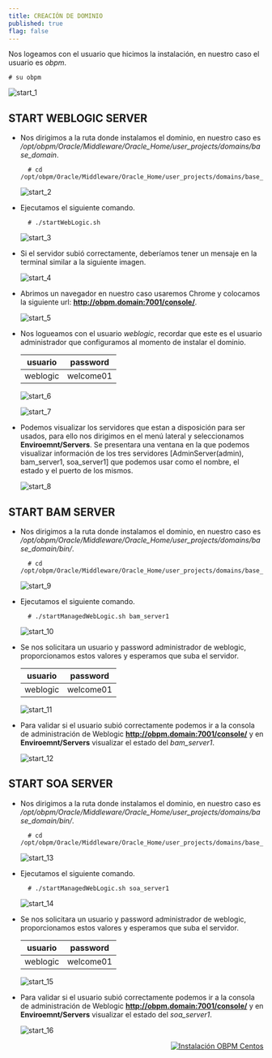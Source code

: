 ```yaml
---
title: CREACIÓN DE DOMINIO
published: true
flag: false 
---
```


Nos logeamos con el usuario que hicimos la instalación, en nuestro caso el usuario es *obpm*.

    # su obpm

![start_1](../assets/obpm/centos/start-service/start_1.png)

## START WEBLOGIC SERVER

+ Nos dirigimos a la ruta donde instalamos el dominio, en nuestro caso es */opt/obpm/Oracle/Middleware/Oracle_Home/user_projects/domains/base_domain*.

        # cd /opt/obpm/Oracle/Middleware/Oracle_Home/user_projects/domains/base_domain

    ![start_2](../assets/obpm/centos/start-service/start_2.png)

+ Ejecutamos el siguiente comando.

        # ./startWebLogic.sh

    ![start_3](../assets/obpm/centos/start-service/start_3.png)

+ Si el servidor subió correctamente, deberíamos tener un mensaje en la terminal similar a la siguiente imagen.

    ![start_4](../assets/obpm/centos/start-service/start_4.png)

+ Abrimos un navegador en nuestro caso usaremos Chrome y colocamos la siguiente url: **http://obpm.domain:7001/console/**.

    ![start_5](../assets/obpm/centos/start-service/start_5.png)

+ Nos logueamos con el usuario *weblogic*, recordar que este es el usuario administrador que configuramos al momento de instalar el dominio.

    | **usuario** | **password** |
    | ----------- | ------------ |
    | weblogic    | welcome01    |

    ![start_6](../assets/obpm/centos/start-service/start_6.png)

    ![start_7](../assets/obpm/centos/start-service/start_7.png)

+ Podemos visualizar los servidores que estan a disposición para ser usados, para ello nos dirigimos en el menú lateral y seleccionamos **Enviroemnt/Servers**. Se presentara una ventana en la que podemos visualizar información de los tres servidores [AdminServer(admin), bam_server1, soa_server1] que podemos usar como el nombre, el estado y el puerto de los mismos.

    ![start_8](../assets/obpm/centos/start-service/start_8.png)

## START BAM SERVER

+ Nos dirigimos a la ruta donde instalamos el dominio, en nuestro caso es */opt/obpm/Oracle/Middleware/Oracle_Home/user_projects/domains/base_domain/bin/*.

        # cd /opt/obpm/Oracle/Middleware/Oracle_Home/user_projects/domains/base_domain/bin/
    
    ![start_9](../assets/obpm/centos/start-service/start_9.png)

+ Ejecutamos el siguiente comando.

        # ./startManagedWebLogic.sh bam_server1

    ![start_10](../assets/obpm/centos/start-service/start_10.png)


+ Se nos solicitara un usuario y password administrador de weblogic, proporcionamos estos valores y esperamos que suba el servidor.

    | **usuario** | **password** |
    | ----------- | ------------ |
    | weblogic    | welcome01    |

    ![start_11](../assets/obpm/centos/start-service/start_11.png)

+ Para validar si el usuario subió correctamente podemos ir a la consola de administración de Weblogic **http://obpm.domain:7001/console/** y en **Enviroemnt/Servers** visualizar el estado del *bam_server1*.

    ![start_12](../assets/obpm/centos/start-service/start_12.png)

## START SOA SERVER

+ Nos dirigimos a la ruta donde instalamos el dominio, en nuestro caso es */opt/obpm/Oracle/Middleware/Oracle_Home/user_projects/domains/base_domain/bin/*.

        # cd /opt/obpm/Oracle/Middleware/Oracle_Home/user_projects/domains/base_domain/bin/
    
    ![start_13](../assets/obpm/centos/start-service/start_13.png)

+ Ejecutamos el siguiente comando.

        # ./startManagedWebLogic.sh soa_server1

    ![start_14](../assets/obpm/centos/start-service/start_14.png)


+ Se nos solicitara un usuario y password administrador de weblogic, proporcionamos estos valores y esperamos que suba el servidor.

    | **usuario** | **password** |
    | ----------- | ------------ |
    | weblogic    | welcome01    |

    ![start_15](../assets/obpm/centos/start-service/start_15.png)

+ Para validar si el usuario subió correctamente podemos ir a la consola de administración de Weblogic **http://obpm.domain:7001/console/** y en **Enviroemnt/Servers** visualizar el estado del *soa_server1*.

    ![start_16](../assets/obpm/centos/start-service/start_16.png)

<div align="right">
    <a href="obpm-centos-install">
        <img src="../assets/icons/boton-back.png" title="Instalación OBPM Centos"  />
    </a>
</div>